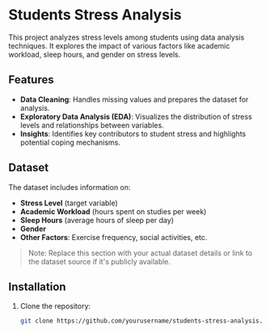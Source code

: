 # Students Stress Analysis

This project analyzes stress levels among students using data analysis techniques. It explores the impact of various factors like academic workload, sleep hours, and gender on stress levels.

## Features
- **Data Cleaning**: Handles missing values and prepares the dataset for analysis.
- **Exploratory Data Analysis (EDA)**: Visualizes the distribution of stress levels and relationships between variables.
- **Insights**: Identifies key contributors to student stress and highlights potential coping mechanisms.

## Dataset
The dataset includes information on:
- **Stress Level** (target variable)
- **Academic Workload** (hours spent on studies per week)
- **Sleep Hours** (average hours of sleep per day)
- **Gender**
- **Other Factors**: Exercise frequency, social activities, etc.

> Note: Replace this section with your actual dataset details or link to the dataset source if it's publicly available.

## Installation
1. Clone the repository:
   ```bash
   git clone https://github.com/yourusername/students-stress-analysis.git
